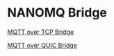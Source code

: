 # NANOMQ Bridge

[MQTT over TCP Bridge](./tcp-bridge.md)

[MQTT over QUIC Bridge](./quic-bridge.md)

